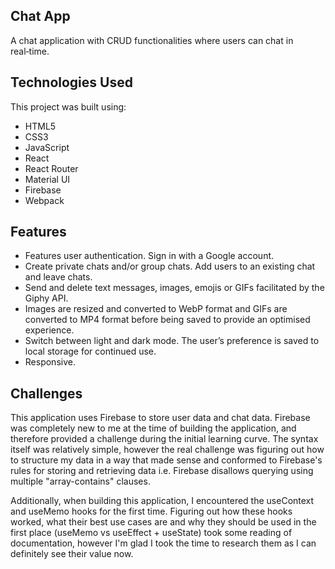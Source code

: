 ## Chat App
A chat application with CRUD functionalities where users can chat in real‑time.

## Technologies Used
This project was built using:
- HTML5
- CSS3
- JavaScript
- React
- React Router
- Material UI
- Firebase
- Webpack

## Features
- Features user authentication. Sign in with a Google account.
- Create private chats and/or group chats. Add users to an existing chat and leave chats.
- Send and delete text messages, images, emojis or GIFs facilitated by the Giphy API.
- Images are resized and converted to WebP format and GIFs are converted to MP4 format before being saved to provide an optimised experience.
- Switch between light and dark mode. The user’s preference is saved to local storage for continued use.
- Responsive.

## Challenges
This application uses Firebase to store user data and chat data. Firebase was completely new to me at the time of building the application,
and therefore provided a challenge during the initial learning curve. The syntax itself was relatively simple, however the real challenge
was figuring out how to structure my data in a way that made sense and conformed to Firebase's rules for storing and retrieving data i.e. 
Firebase disallows querying using multiple "array-contains" clauses. 

Additionally, when building this application, I encountered the useContext and useMemo hooks for the first time. Figuring out how these hooks
worked, what their best use cases are and why they should be used in the first place (useMemo vs useEffect + useState) took some reading of 
documentation, however I'm glad I took the time to research them as I can definitely see their value now.
